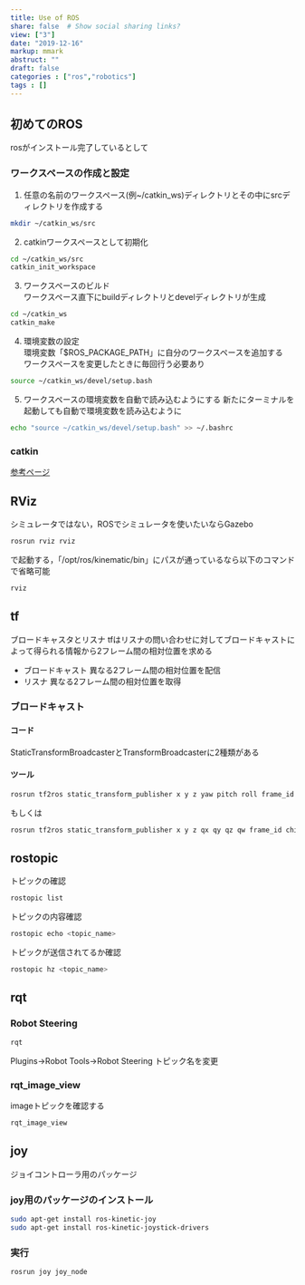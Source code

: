 ```yaml
---
title: Use of ROS
share: false  # Show social sharing links?
view: ["3"]
date: "2019-12-16"
markup: mmark
abstruct: ""
draft: false
categories : ["ros","robotics"]
tags : []
---
```

## 初めてのROS
rosがインストール完了しているとして

### ワークスペースの作成と設定
1. 任意の名前のワークスペース(例~/catkin_ws)ディレクトリとその中にsrcディレクトリを作成する
```sh
mkdir ~/catkin_ws/src
```

2. catkinワークスペースとして初期化
```sh
cd ~/catkin_ws/src
catkin_init_workspace
```

3. ワークスペースのビルド  
ワークスペース直下にbuildディレクトリとdevelディレクトリが生成
```sh
cd ~/catkin_ws
catkin_make
```

4. 環境変数の設定  
環境変数「$ROS_PACKAGE_PATH」に自分のワークスペースを追加する  
ワークスペースを変更したときに毎回行う必要あり
```sh
source ~/catkin_ws/devel/setup.bash
```
5. ワークスペースの環境変数を自動で読み込むようにする
新たにターミナルを起動しても自動で環境変数を読み込むように
```sh
echo "source ~/catkin_ws/devel/setup.bash" >> ~/.bashrc
```

### catkin
[参考ページ](https://catkin-tools.readthedocs.io/en/latest/installing.html)

## RViz

シミュレータではない，ROSでシミュレータを使いたいならGazebo
```sh
rosrun rviz rviz
```
で起動する，「/opt/ros/kinematic/bin」にパスが通っているなら以下のコマンドで省略可能
```sh
rviz
```

## tf

ブロードキャスタとリスナ
tfはリスナの問い合わせに対してブロードキャストによって得られる情報から2フレーム間の相対位置を求める
- ブロードキャスト
異なる2フレーム間の相対位置を配信
- リスナ
異なる2フレーム間の相対位置を取得

### ブロードキャスト

#### コード

StaticTransformBroadcasterとTransformBroadcasterに2種類がある

#### ツール

```sh
rosrun tf2ros static_transform_publisher x y z yaw pitch roll frame_id child_frame_id
```
もしくは
```sh
rosrun tf2ros static_transform_publisher x y z qx qy qz qw frame_id child_frame_id
```

## rostopic

トピックの確認
```sh
rostopic list
```

トピックの内容確認
```sh
rostopic echo <topic_name>
```

トピックが送信されてるか確認
```sh
rostopic hz <topic_name>
```

## rqt 

### Robot Steering
```sh
rqt
```

Plugins->Robot Tools->Robot Steering
トピック名を変更

### rqt_image_view

imageトピックを確認する
```sh
rqt_image_view
```

## joy

ジョイコントローラ用のパッケージ

### joy用のパッケージのインストール
```sh
sudo apt-get install ros-kinetic-joy
sudo apt-get install ros-kinetic-joystick-drivers
```

### 実行
```sh
rosrun joy joy_node
```

